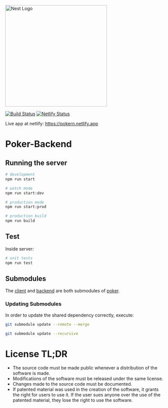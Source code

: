 
<a href="http://nestjs.com/" target="blank"><img src="https://nestjs.com/img/logo_text.svg" width="320" alt="Nest Logo" /></a>

[![Build Status](https://travis-ci.com/drdreo/poker.svg?branch=master)](https://travis-ci.com/drdreo/poker)
[![Netlify Status](https://api.netlify.com/api/v1/badges/ba84f3f4-6438-4553-83e3-f9e8198dd9a1/deploy-status)](https://app.netlify.com/sites/pokern/deploys) 


Live app at netlify: https://pokern.netlify.app

# Poker-Backend

## Running the server

```bash
# development
npm run start

# watch mode
npm run start:dev

# production mode
npm run start:prod

# production build
npm run build
```

## Test

Inside server: 
```bash
# unit tests
npm run test
```

## Submodules
The [client](https://github.com/drdreo/poker-client) and [backend](https://github.com/drdreo/poker-backend) are both submodules of [poker](https://github.com/drdreo/poker).

### Updating Submodules
In order to update the shared dependency correctly, execute:
```bash
git submodule update --remote --merge
```

```bash
git submodule update --recursive
```


# License TL;DR
- The source code must be made public whenever a distribution of the software is made.
- Modifications of the software must be released under the same license.
- Changes made to the source code must be documented.
- If patented material was used in the creation of the software, it grants the right for users to use it. If the user sues anyone over the use of the patented material, they lose the right to use the software. 
